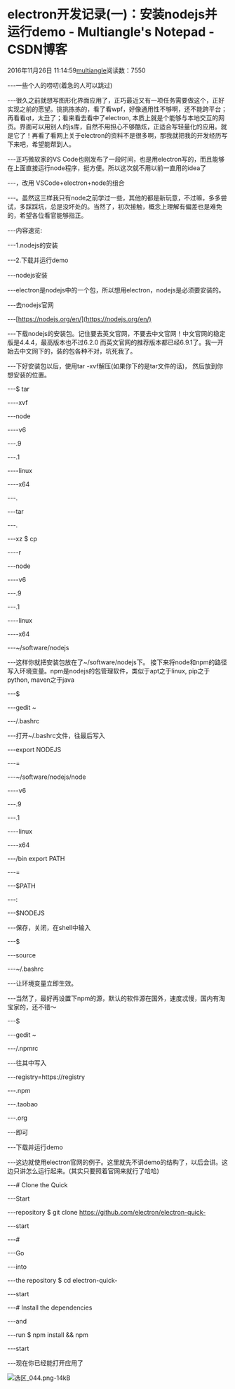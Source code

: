 
# electron开发记录(一)：安装nodejs并运行demo - Multiangle's Notepad - CSDN博客


2016年11月26日 11:14:59[multiangle](https://me.csdn.net/u014595019)阅读数：7550



---一些个人的唠叨(着急的人可以跳过)

---很久之前就想写图形化界面应用了，正巧最近又有一项任务需要做这个，正好实现之前的愿望。挑挑拣拣的，看了看wpf，好像通用性不够啊，还不能跨平台；再看看qt，太丑了；看来看去看中了electron, 本质上就是个能够与本地交互的网页。界面可以用别人的js库，自然不用担心不够酷炫，正适合写轻量化的应用。就是它了！再看了看网上关于electron的资料不是很多啊，那我就把我的开发经历写下来吧，希望能帮到人。

---正巧微软家的VS Code也刚发布了一段时间，也是用electron写的，而且能够在上面直接运行node程序，挺方便。所以这次就不用以前一直用的idea了

---，改用 VSCode+electron+node的组合

---。虽然这三样我只有node之前学过一些，其他的都是新玩意，不过嘛，多多尝试，多踩踩坑，总是没坏处的。当然了，初次接触，概念上理解有偏差也是难免的，希望各位看官能够指正。

---内容速览:

---1.nodejs的安装

---2.下载并运行demo

---nodejs安装

---electron是nodejs中的一个包，所以想用electron，nodejs是必须要安装的。

---去nodejs官网

---[https://nodejs.org/en/](https://nodejs.org/en/)

---下载nodejs的安装包。记住要去英文官网，不要去中文官网！中文官网的稳定版是4.4.4，最高版本也不过6.2.0 而英文官网的推荐版本都已经6.9.1了。我一开始去中文网下的，装的包各种不对，坑死我了。

---下好安装包以后，使用tar -xvf解压(如果你下的是tar文件的话)， 然后放到你想安装的位置。

---$ tar

----xvf

---node

----v6

---.9

---.1

----linux

----x64

---.

---tar

---.

---xz
$ cp

----r

---node

----v6

---.9

---.1

----linux

----x64

---~/software/nodejs

---这样你就把安装包放在了~/software/nodejs下。 接下来将node和npm的路径写入环境变量。npm是nodejs的包管理软件，类似于apt之于linux, pip之于python, maven之于java

---$

---gedit ~

---/.bashrc

---打开~/.bashrc文件，往最后写入

---export NODEJS

---=

---~/software/nodejs/node

----v6

---.9

---.1

----linux

----x64

---/bin
export PATH

---=

---$PATH

---:

---$NODEJS

---保存，关闭，在shell中输入

---$

---source

---~/.bashrc

---让环境变量立即生效。

---当然了，最好再设置下npm的源，默认的软件源在国外，速度忒慢，国内有淘宝家的，还不错～

---$

---gedit ~

---/.npmrc

---往其中写入

---registry=https://registry

---.npm

---.taobao

---.org

---即可

---下载并运行demo

---这边就使用electron官网的例子。这里就先不讲demo的结构了，以后会讲。这边只讲怎么运行起来。(其实只要照着官网来就行了哈哈)

---\# Clone the Quick

---Start

---repository
$ git clone https://github.com/electron/electron-quick-

---start

---\#

---Go

---into

---the repository
$ cd electron-quick-

---start

---\# Install the dependencies

---and

---run
$ npm install && npm

---start

---现在你已经能打开应用了

![选区_044.png-14kB](http://static.zybuluo.com/multiangle/99sx4t401lk34vd4xt8h85nt/%E9%80%89%E5%8C%BA_044.png)

